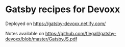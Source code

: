 # Gatsby recipes for Devoxx

Deployed on https://gatsby-devoxx.netlify.com/

Notes available on https://github.com/flegall/gatsby-devoxx/blob/master/GatsbyJS.pdf
